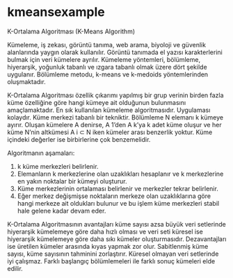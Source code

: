# kmeansexample

K-Ortalama Algoritması (K-Means Algorithm)

Kümeleme, iş zekası, görüntü tanıma, web arama, biyoloji ve güvenlik alanlarında yaygın olarak kullanılır. Görüntü tanımada el yazısı karakterlerini bulmak için veri kümelere ayrılır. Kümeleme yöntemleri, bölümleme, hiyerarşik, yoğunluk tabanlı ve ızgara tabanlı olmak üzere dört şekilde uygulanır. Bölümleme metodu, k-means ve k-medoids yöntemlerinden oluşmaktadır.

K-Ortalama Algoritması özellik çıkarımı yapılmış bir grup verinin birden fazla küme özelliğine göre hangi kümeye ait olduğunun bulunmasını amaçlamaktadır. En sık kullanılan kümeleme algoritmasıdır. Uygulaması kolaydır. Küme merkezi tabanlı bir tekniktir. Bölümleme N elemanı k kümeye ayırır. Oluşan kümelere A denirse, A 1’den A k’ya k adet küme oluşur ve her küme N’nin altkümesi A i ⊂ N iken kümeler arası benzerlik yoktur. Küme içindeki değerler ise birbirlerine çok benzemelidir.

Algoritmanın aşamaları:
1.	k küme merkezleri belirlenir.
2.	Elemanların k merkezlerine olan uzaklıkları hesaplanır ve k merkezlerine en yakın noktalar bir kümeyi oluşturur. 
3.	Küme merkezlerinin ortalaması belirlenir ve merkezler tekrar belirlenir.
4.	Eğer merkez değişmişse noktaların merkeze olan uzaklıklarına göre hangi merkeze ait oldukları bulunur ve bu işlem küme merkezleri stabil hale gelene kadar devam eder.

K-Ortalama Algoritmasının avantajları küme sayısı azsa büyük veri setlerinde hiyerarşik kümelemeye göre daha hızlı olması ve veri seti küresel ise hiyerarşik kümelemeye göre daha sıkı kümeler oluşturmasıdır. Dezavantajları ise üretilen kümeler arasında kıyas yapmak zor olur. Sabitlenmiş küme sayısı, küme sayısının tahminini zorlaştırır. Küresel olmayan veri setlerinde iyi çalışmaz. Farklı başlangıç bölümlemeleri ile farklı sonuç kümeleri elde edilir.
